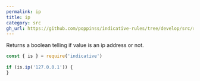 ```yaml
---
permalink: ip
title: ip
category: src
gh_url: https://github.com/poppinss/indicative-rules/tree/develop/src/raw/ip.ts
---
```


Returns a boolean telling if value is an ip address or not.
 
```js
const { is } = require('indicative')
 
if (is.ip('127.0.0.1')) {
}
```